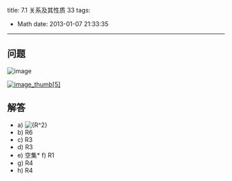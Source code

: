 title: 7.1 关系及其性质 33
tags:
  - Math
date: 2013-01-07 21:33:35
---

## 问题

![image](http://freewind.me/wp-content/uploads/2013/01/image_thumb138.png)

[![image_thumb[5]](http://freewind.me/wp-content/uploads/2013/01/image_thumb5_thumb.png "image_thumb[5]")](http://freewind.me/wp-content/uploads/2013/01/image_thumb510.png)

## 解答

*   a) ![{R^2}](http://chart.apis.google.com/chart?cht=tx&amp;chs=1x0&amp;chf=bg,s,FFFFFF00&amp;chco=000000&amp;chl=%7BR%5E2%7D)
*   b) R6
*   c) R3
*   d) R3
*   e) 空集*   f) R1
*   g) R4
*   h) R4